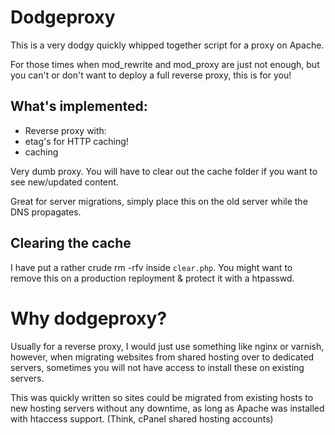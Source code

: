 # Dodgeproxy

This is a very dodgy quickly whipped together script for a proxy on Apache.

For those times when mod_rewrite and mod_proxy are just not enough, but you
can't or don't want to deploy a full reverse proxy, this is for you!


## What's implemented:

* Reverse proxy with:
 * etag's for HTTP caching!
 * caching

Very dumb proxy. You will have to clear out the cache folder if you want
to see new/updated content.

Great for server migrations, simply place this on the old server while
the DNS propagates.

## Clearing the cache
I have put a rather crude rm -rfv inside `clear.php`. You might want
to remove this on a production reployment & protect it with a htpasswd.

# Why dodgeproxy?
Usually for a reverse proxy, I would just use something like nginx or varnish,
however, when migrating websites from shared hosting over to dedicated servers,
sometimes you will not have access to install these on existing servers.

This was quickly written so sites could be migrated from existing hosts
to new hosting servers without any downtime, as long as Apache was installed
with htaccess support. (Think, cPanel shared hosting accounts)
